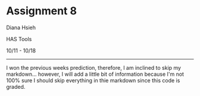 # Assignment 8
Diana Hsieh

HAS Tools

10/11 - 10/18
- - -

I won the previous weeks prediction, therefore, I am inclined to skip my markdown... however, I will add a little bit of information because I'm not 100% sure I should skip everything in thie markdown since this code is graded. 


